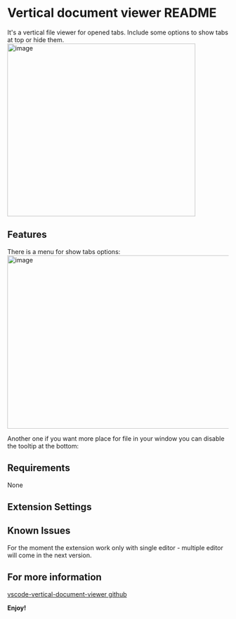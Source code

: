 # Vertical document viewer README

It's a vertical file viewer for opened tabs. 
Include some options to show tabs at top or hide them.
<img width="428" height="394" alt="image" src="https://github.com/user-attachments/assets/fdeef34f-da8b-49b9-9a5f-c9909e7f4c55" />


## Features
There is a menu for show tabs options:    
<img width="622" height="395" alt="image" src="https://github.com/user-attachments/assets/c797ad43-c6d7-4968-8d95-8fa8ff86ed61" />

Another one if you want more place for file in your window you can disable the tooltip at the bottom:




## Requirements

None

## Extension Settings

## Known Issues

For the moment the extension work only with single editor - multiple editor will come in the next version.

## For more information
[vscode-vertical-document-viewer github](https://github.com/zatura328/vscode-vertical-document-viewer-public)

**Enjoy!**
